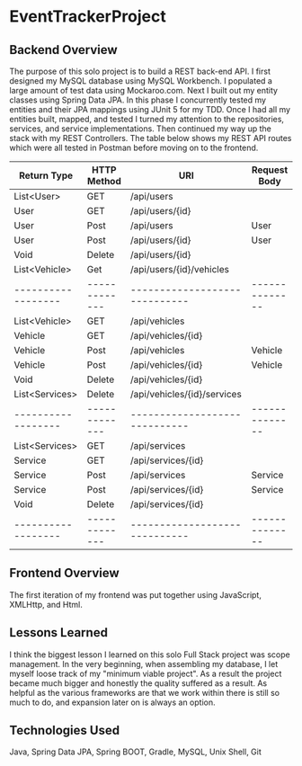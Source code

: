 # EventTrackerProject

## Backend Overview

The purpose of this solo project is to build a REST back-end API. I first designed my MySQL database using MySQL Workbench. I populated a large amount of test data using Mockaroo.com. Next I built out my entity classes using Spring Data JPA. In this phase I concurrently tested my entities and their JPA mappings using JUnit 5 for my TDD. Once I had all my entities built, mapped, and tested I turned my attention to the repositories, services, and service implementations. Then continued my way up the stack with my REST Controllers. The table below shows my REST API routes which were all tested in Postman before moving on to the frontend.

|Return Type       | HTTP Method | URI                         | Request Body |
|------------------|-------------|-----------------------------|--------------|
| List\<User\>     | GET         | /api/users                  |              |
| User             | GET         | /api/users/{id}             |              |
| User             | Post        | /api/users                  | User         |
| User             | Post        | /api/users/{id}             | User         |
| Void             | Delete      | /api/users/{id}             |              |
| List\<Vehicle\>  | Get         | /api/users/{id}/vehicles    |              |
|------------------|-------------|-----------------------------|--------------|
| List\<Vehicle\>  | GET         | /api/vehicles               |              |
| Vehicle          | GET         | /api/vehicles/{id}          |              |
| Vehicle          | Post        | /api/vehicles               | Vehicle      |
| Vehicle          | Post        | /api/vehicles/{id}          | Vehicle      |
| Void             | Delete      | /api/vehicles/{id}          |              |
| List\<Services\> | Delete      | /api/vehicles/{id}/services |              |
|------------------|-------------|-----------------------------|--------------|
| List\<Services\> | GET         | /api/services               |              |
| Service          | GET         | /api/services/{id}          |              |
| Service          | Post        | /api/services               | Service      |
| Service          | Post        | /api/services/{id}          | Service      |
| Void             | Delete      | /api/services/{id}          |              |
|------------------|-------------|-----------------------------|--------------|

## Frontend Overview

The first iteration of my frontend was put together using JavaScript, XMLHttp, and Html. 

## Lessons Learned

I think the biggest lesson I learned on this solo Full Stack project was scope management. In the very beginning, when assembling my database, I let myself loose track of my "minimum viable project". As a result the project became much bigger and honestly the quality suffered as a result. As helpful as the various frameworks are that we work within there is still so much to do, and expansion later on is always an option.

## Technologies Used
Java, Spring Data JPA, Spring BOOT, Gradle, MySQL, Unix Shell, Git
